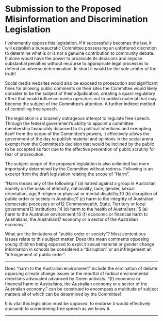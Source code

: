 # Submission to the Proposed Misinformation and Discrimination Legislation

I vehemently oppose this legislation. If it successfully becomes the law, it will establish a bureaucratic
Committee possessing an unfettered discretion to determine what is or is not a genuine contribution
to community debate. It alone would have the power to prosecute its decisions and impose
substantial penalties without recourse to appropriate legal processes to defend an adverse
determination. In short it would be the sole arbiter of the truth!

Social media websites would also be exposed to prosecution and significant fines for allowing public
comments on their sites the Committee would likely consider to be the subject of their adjudication,
creating a quasi-regulatory effect that would influence media operators not to publish material that
may become the subject of the Committee’s attention. A further indirect method of controlling free
speech.

The legislation is a brazenly outrageous attempt to regulate free speech. Through the federal
government’s ability to appoint a committee membership favourably disposed to its political
intentions and exempting itself from the scope of the Committee’s powers, it effectively allows the
government of the day to publish material and opinions in the social arena exempt from the
Committee’s decision that would be inclined by the public to be accepted as fact due to the effective
prevention of public scrutiny for fear of prosecution.

The subject scope of the proposed legislation is also unlimited but more importantly determined by
the Committee without redress. Following is an excerpt from the draft legislation relating the scope
of “Harm”.

“Harm means any of the following:7
(a) hatred against a group in Australian society on the basis of
ethnicity, nationality, race, gender, sexual orientation, age,9
religion or physical or mental disability;10
(b) disruption of public order or society in Australia;11
(c) harm to the integrity of Australian democratic processes or of12
Commonwealth, State, Territory or local government13
institutions;14
(d) harm to the health of Australians;15
(e) harm to the Australian environment;16
(f) economic or financial harm to Australians, the Australian17
economy or a sector of the Australian economy.”

What are the limitations of “public order or society”? Most contentious issues relate to this subject
matter. Does this mean comments opposing young children being exposed to explicit sexual material
or gender change information in schools be considered a “disruption” or an infringement an
“infringement of public order”.


-----

Does “harm to the Australian environment” include the elimination of debate opposing climate
change issues or the rebuttal of radical environmental directions advocated advanced by Green
activists.
“(f) economic or financial harm to Australians, the Australian economy or a sector of the Australian
economy.” can be construed to encompass a multitude of subject matters all of which can be
determined by the Committee!

It is vital this legislation must be opposed, to endorse it would effectively succumb to surrendering
free speech as we know it.


-----

